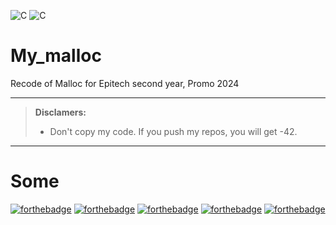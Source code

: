 ![C](https://img.shields.io/badge/C-Malloc-red)
![C](https://img.shields.io/badge/my.epitech.eu-80%25-brightgreen)
# My_malloc
Recode of Malloc for Epitech second year, Promo 2024

----------

> **Disclamers:**
> - Don't copy my code. If you push my repos, you will get -42.

----------

# Some #
[![forthebadge](https://forthebadge.com/images/badges/built-with-swag.svg)](https://forthebadge.com)
[![forthebadge](https://forthebadge.com/images/badges/made-with-c.svg)](https://forthebadge.com)
[![forthebadge](https://forthebadge.com/images/badges/open-source.svg)](https://forthebadge.com)
[![forthebadge](https://forthebadge.com/images/badges/powered-by-black-magic.svg)](https://forthebadge.com)
[![forthebadge](https://forthebadge.com/images/badges/works-on-my-machine.svg)](https://forthebadge.com)
